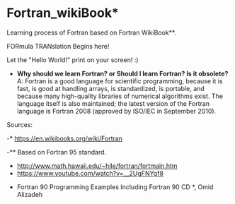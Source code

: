 # Fortran_wikiBook*
Learning process of Fortran based on Fortran WikiBook**.


FORmula TRANslation Begins here!

Let the "Hello World!" print on your screen!
:)

* **Why should we learn Fortran? or Should I learn Fortran? Is it obsolete?**
  A: Fortran is a good language for scientific programming, because it is fast, is good at handling arrays, is standardized, is portable, and because many high-quality libraries of numerical algorithms exist. The language itself is also maintained; the latest version of the Fortran language is Fortran 2008 (approved by ISO/IEC in September 2010).

Sources:

-* https://en.wikibooks.org/wiki/Fortran

-** Based on Fortran 95 standard.
- http://www.math.hawaii.edu/~hile/fortran/fortmain.htm
- https://www.youtube.com/watch?v=__2UgFNYgf8

* Fortran 90 Programming Examples Including Fortran 90 CD *, Omid Alizadeh
